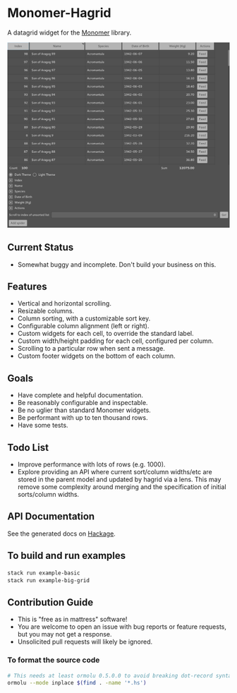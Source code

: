 # Monomer-Hagrid

A datagrid widget for the [Monomer](https://github.com/fjvallarino/monomer) library.

![Example hagrid widget screenshot](readme/example.png)

## Current Status
- Somewhat buggy and incomplete. Don't build your business on this.

## Features
- Vertical and horizontal scrolling.
- Resizable columns.
- Column sorting, with a customizable sort key.
- Configurable column alignment (left or right).
- Custom widgets for each cell, to override the standard label.
- Custom width/height padding for each cell, configured per column.
- Scrolling to a particular row when sent a message.
- Custom footer widgets on the bottom of each column.

## Goals
- Have complete and helpful documentation.
- Be reasonably configurable and inspectable.
- Be no uglier than standard Monomer widgets.
- Be performant with up to ten thousand rows.
- Have some tests.

## Todo List
- Improve performance with lots of rows (e.g. 1000).
- Explore providing an API where current sort/column widths/etc are stored in the parent model and updated by hagrid via a lens. This may remove some complexity around merging and the specification of initial sorts/column widths.

## API Documentation

See the generated docs on [Hackage](https://hackage.haskell.org/package/monomer-hagrid).

## To build and run examples
```bash
stack run example-basic
stack run example-big-grid
```

## Contribution Guide
- This is "free as in mattress" software!
- You are welcome to open an issue with bug reports or feature requests, but you may not get a response.
- Unsolicited pull requests will likely be ignored.

### To format the source code

```bash
# This needs at least ormolu 0.5.0.0 to avoid breaking dot-record syntax
ormolu --mode inplace $(find . -name '*.hs')
```